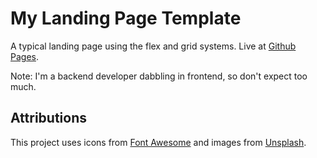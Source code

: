 # My Landing Page Template

A typical landing page using the flex and grid systems. Live at
[Github Pages](https://ar-work-acc.github.io/demo-landing-page/).

Note: I'm a backend developer dabbling in frontend, so don't expect too much.

## Attributions

This project uses icons from
[Font Awesome](https://fontawesome.com/license/free) and images from
[Unsplash](https://unsplash.com/license).
